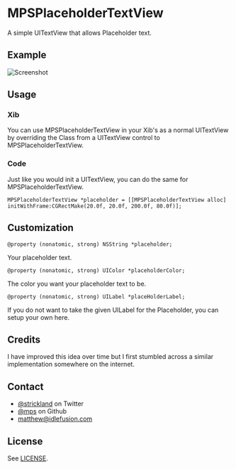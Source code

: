 # MPSPlaceholderTextView

A simple UITextView that allows Placeholder text.

## Example

![Screenshot](http://github.com/mps/MPSPlaceholderTextView/master/images/example.png)

## Usage

### Xib

You can use MPSPlaceholderTextView in your Xib's as a normal UITextView by overriding the Class from a UITextView control to MPSPlaceholderTextView.

### Code

Just like you would init a UITextView, you can do the same for MPSPlaceholderTextView.

```objc
MPSPlaceholderTextView *placeholder = [[MPSPlaceholderTextView alloc] initWithFrame:CGRectMake(20.0f, 20.0f, 200.0f, 80.0f)];
```

## Customization

```objc
@property (nonatomic, strong) NSString *placeholder;
```

Your placeholder text.

```objc
@property (nonatomic, strong) UIColor *placeholderColor;
```

The color you want your placeholder text to be.

```objc
@property (nonatomic, strong) UILabel *placeHolderLabel;
```

If you do not want to take the given UILabel for the Placeholder, you can setup your own here.

## Credits

I have improved this idea over time but I first stumbled across a similar implementation somewhere on the internet.

## Contact

* [@strickland](https://twitter.com/strickland) on Twitter
* [@mps](https://github.com/mps) on Github
* <a href="mailTo:matthew@idlefusion.com">matthew@idlefusion.com</a>

## License

See [LICENSE](https://github.com/mps/MPSPlaceholderTextView/blob/master/LICENSE).